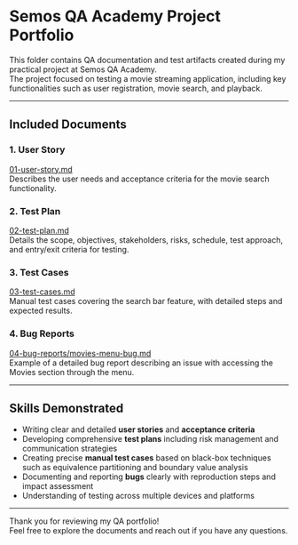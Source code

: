 # Semos QA Academy Project Portfolio

This folder contains QA documentation and test artifacts created during my practical project at Semos QA Academy.  
The project focused on testing a movie streaming application, including key functionalities such as user registration, movie search, and playback.

---

## Included Documents

### 1. User Story  
[01-user-story.md](01-user-story.md)  
Describes the user needs and acceptance criteria for the movie search functionality.

### 2. Test Plan  
[02-test-plan.md](02-test-plan.md)  
Details the scope, objectives, stakeholders, risks, schedule, test approach, and entry/exit criteria for testing.

### 3. Test Cases  
[03-test-cases.md](03-test-cases.md)  
Manual test cases covering the search bar feature, with detailed steps and expected results.

### 4. Bug Reports  
[04-bug-reports/movies-menu-bug.md](04-bug-reports/movies-menu-bug.md)  
Example of a detailed bug report describing an issue with accessing the Movies section through the menu.

---

## Skills Demonstrated

- Writing clear and detailed **user stories** and **acceptance criteria**  
- Developing comprehensive **test plans** including risk management and communication strategies  
- Creating precise **manual test cases** based on black-box techniques such as equivalence partitioning and boundary value analysis  
- Documenting and reporting **bugs** clearly with reproduction steps and impact assessment  
- Understanding of testing across multiple devices and platforms  

---

Thank you for reviewing my QA portfolio!  
Feel free to explore the documents and reach out if you have any questions.
